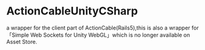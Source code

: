 # ActionCableUnityCSharp
a wrapper for the client part of ActionCable(Rails5),this is also a wrapper for「Simple Web Sockets for Unity WebGL」which is no longer available on Asset Store. 

